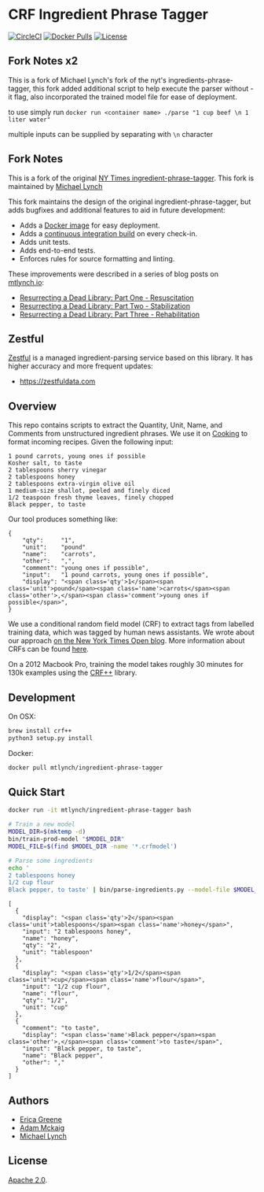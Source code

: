 # CRF Ingredient Phrase Tagger

[![CircleCI](https://circleci.com/gh/mtlynch/ingredient-phrase-tagger.svg?style=svg&circle-token=14da35d490833b7c427e7759d8f7cfc0ba513b51)](https://circleci.com/gh/mtlynch/ingredient-phrase-tagger) [![Docker Pulls](https://img.shields.io/docker/pulls/mtlynch/ingredient-phrase-tagger.svg?maxAge=604800)](https://hub.docker.com/r/mtlynch/ingredient-phrase-tagger/) [![License](https://img.shields.io/badge/License-Apache%202.0-blue.svg)](LICENSE.md)

## Fork Notes x2

This is a fork of Michael Lynch's fork of the nyt's ingredients-phrase-tagger, this fork added additional script to help execute the parser without -it flag, also incorporated the trained model file for ease of deployment.

to use simply run
`docker run <container name> ./parse "1 cup beef \n 1 liter water"`

multiple inputs can be supplied by separating with `\n` character

## Fork Notes

This is a fork of the original [NY Times ingredient-phrase-tagger](https://github.com/NYTimes/ingredient-phrase-tagger). This fork is maintained by [Michael Lynch](https://github.com/mtlynch)

This fork maintains the design of the original ingredient-phrase-tagger, but adds bugfixes and additional features to aid in future development:

- Adds a [Docker image](https://hub.docker.com/r/mtlynch/ingredient-phrase-tagger/) for easy deployment.
- Adds a [continuous integration build](https://travis-ci.org/mtlynch/ingredient-phrase-tagger) on every check-in.
- Adds unit tests.
- Adds end-to-end tests.
- Enforces rules for source formatting and linting.

These improvements were described in a series of blog posts on [mtlynch.io](https://mtlynch.io):

- [Resurrecting a Dead Library: Part One - Resuscitation](https://mtlynch.io/resurrecting-1/)
- [Resurrecting a Dead Library: Part Two - Stabilization](https://mtlynch.io/resurrecting-2/)
- [Resurrecting a Dead Library: Part Three - Rehabilitation](https://mtlynch.io/resurrecting-3/)

## Zestful

[Zestful](https://zestfuldata.com) is a managed ingredient-parsing service based on this library. It has higher accuracy and more frequent updates:

- https://zestfuldata.com

## Overview

This repo contains scripts to extract the Quantity, Unit, Name, and Comments
from unstructured ingredient phrases. We use it on [Cooking][nytc] to format
incoming recipes. Given the following input:

    1 pound carrots, young ones if possible
    Kosher salt, to taste
    2 tablespoons sherry vinegar
    2 tablespoons honey
    2 tablespoons extra-virgin olive oil
    1 medium-size shallot, peeled and finely diced
    1/2 teaspoon fresh thyme leaves, finely chopped
    Black pepper, to taste

Our tool produces something like:

    {
        "qty":     "1",
        "unit":    "pound"
        "name":    "carrots",
        "other":   ",",
        "comment": "young ones if possible",
        "input":   "1 pound carrots, young ones if possible",
        "display": "<span class='qty'>1</span><span class='unit'>pound</span><span class='name'>carrots</span><span class='other'>,</span><span class='comment'>young ones if possible</span>",
    }

We use a conditional random field model (CRF) to extract tags from labelled
training data, which was tagged by human news assistants. We wrote about our
approach [on the New York Times Open blog][openblog]. More information about
CRFs can be found [here][crf_tut].

On a 2012 Macbook Pro, training the model takes roughly 30 minutes for 130k
examples using the [CRF++][crfpp] library.

## Development

On OSX:

```bash
brew install crf++
python3 setup.py install
```

Docker:

```bash
docker pull mtlynch/ingredient-phrase-tagger
```

## Quick Start

```bash
docker run -it mtlynch/ingredient-phrase-tagger bash

# Train a new model
MODEL_DIR=$(mktemp -d)
bin/train-prod-model "$MODEL_DIR"
MODEL_FILE=$(find $MODEL_DIR -name '*.crfmodel')

# Parse some ingredients
echo '
2 tablespoons honey
1/2 cup flour
Black pepper, to taste' | bin/parse-ingredients.py --model-file $MODEL_FILE
```

```text
[
  {
    "display": "<span class='qty'>2</span><span class='unit'>tablespoons</span><span class='name'>honey</span>",
    "input": "2 tablespoons honey",
    "name": "honey",
    "qty": "2",
    "unit": "tablespoon"
  },
  {
    "display": "<span class='qty'>1/2</span><span class='unit'>cup</span><span class='name'>flour</span>",
    "input": "1/2 cup flour",
    "name": "flour",
    "qty": "1/2",
    "unit": "cup"
  },
  {
    "comment": "to taste",
    "display": "<span class='name'>Black pepper</span><span class='other'>,</span><span class='comment'>to taste</span>",
    "input": "Black pepper, to taste",
    "name": "Black pepper",
    "other": ","
  }
]
```

## Authors

- [Erica Greene][eg]
- [Adam Mckaig][am]
- [Michael Lynch](https://github.com/mtlynch)

## License

[Apache 2.0][license].

[nytc]: http://cooking.nytimes.com
[crf_tut]: http://people.cs.umass.edu/~mccallum/papers/crf-tutorial.pdf
[crfpp]: https://taku910.github.io/crfpp/
[openblog]: http://open.blogs.nytimes.com/2015/04/09/extracting-structured-data-from-recipes-using-conditional-random-fields/?_r=0
[eg]: mailto:ericagreene@gmail.com
[am]: http://github.com/adammck
[license]: https://github.com/NYTimes/ingredient-phrase-tagger/blob/master/LICENSE.md
